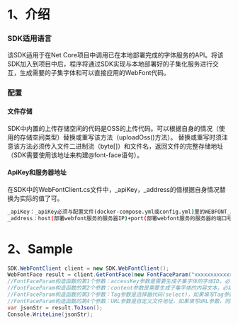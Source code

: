 # 1、介绍

### SDK适用语言
该SDK适用于在Net Core项目中调用已在本地部署完成的字体服务的API。将该SDK加入到项目中后，程序将通过SDK实现与本地部署好的子集化服务进行交互，生成需要的子集字体和可以直接应用的WebFont代码。

### 配置
#### 文件存储
SDK中内置的上传存储空间的代码是OSS的上传代码。可以根据自身的情况（使用的存储空间类型）替换或重写该方法（uploadOss()方法）。
替换或重写时须注意该方法必须传入文件二进制流（byte[]）和文件名，返回文件的完整存储地址（SDK需要使用该地址来构建@font-face语句）。

#### ApiKey和服务器地址
在SDK中的WebFontClient.cs文件中，_apiKey，_address的值根据自身情况替换为实际的值了可。
``` sh
_apiKey：_apiKey必须与配置文件(docker-compose.yml或config.yml)里的WEBFONT_APIKEY相匹配，两者必须一致才能调用成功。
_address：host(部署webfont服务的服务器IP)+port(部署webfont服务的服务器的端口号)。
```

 


# 2、Sample

``` C#
SDK.WebFontClient client = new SDK.WebFontClient();           
WebFontFace result = client.GetFontFace(new FontFaceParam("xxxxxxxxxxxxxxxxxxxxxxxxxxxxx", "中文test(.net core is best)", "#id1", ""));
//FontFaceParam构造函数的第1个参数：accessKey参数是需要生成子集字体的字体ID，必填参数；
//FontFaceParam构造函数的第2个参数：content参数是需要生成子集字体的内容文本，必填参数；
//FontFaceParam构造函数的第3个参数：Tag参数是选择器代码(select)，如果填写Tag参数，则返回的@font-face语句会带有将webfont应用到选择器中的代码，选填参数；
//FontFaceParam构造函数的第4个参数：URL参数是自定义文件地址，如果填写URL参数，则SDK会按URL指定的地址来保存生成的字体文件(URL参数在不同请求中必须唯一，不唯一则会导致生成的文件相互覆盖)，如果不填写，则系统会在指定文件夹下自动创建，选填参数。
var jsonStr = result.ToJson();
Console.WriteLine(jsonStr);
```

